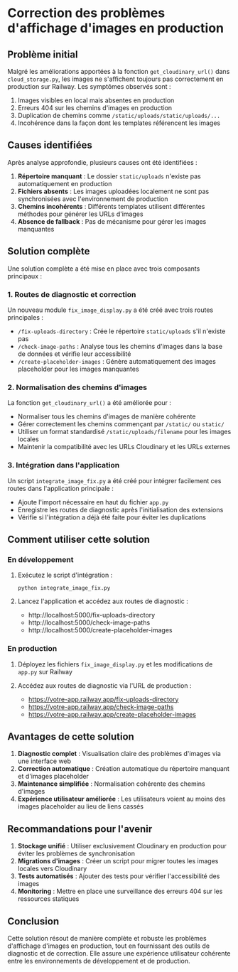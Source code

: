 # Correction des problèmes d'affichage d'images en production

## Problème initial

Malgré les améliorations apportées à la fonction `get_cloudinary_url()` dans `cloud_storage.py`, les images ne s'affichent toujours pas correctement en production sur Railway. Les symptômes observés sont :

1. Images visibles en local mais absentes en production
2. Erreurs 404 sur les chemins d'images en production
3. Duplication de chemins comme `/static/uploads/static/uploads/...`
4. Incohérence dans la façon dont les templates référencent les images

## Causes identifiées

Après analyse approfondie, plusieurs causes ont été identifiées :

1. **Répertoire manquant** : Le dossier `static/uploads` n'existe pas automatiquement en production
2. **Fichiers absents** : Les images uploadées localement ne sont pas synchronisées avec l'environnement de production
3. **Chemins incohérents** : Différents templates utilisent différentes méthodes pour générer les URLs d'images
4. **Absence de fallback** : Pas de mécanisme pour gérer les images manquantes

## Solution complète

Une solution complète a été mise en place avec trois composants principaux :

### 1. Routes de diagnostic et correction

Un nouveau module `fix_image_display.py` a été créé avec trois routes principales :

- `/fix-uploads-directory` : Crée le répertoire `static/uploads` s'il n'existe pas
- `/check-image-paths` : Analyse tous les chemins d'images dans la base de données et vérifie leur accessibilité
- `/create-placeholder-images` : Génère automatiquement des images placeholder pour les images manquantes

### 2. Normalisation des chemins d'images

La fonction `get_cloudinary_url()` a été améliorée pour :

- Normaliser tous les chemins d'images de manière cohérente
- Gérer correctement les chemins commençant par `/static/` ou `static/`
- Utiliser un format standardisé `/static/uploads/filename` pour les images locales
- Maintenir la compatibilité avec les URLs Cloudinary et les URLs externes

### 3. Intégration dans l'application

Un script `integrate_image_fix.py` a été créé pour intégrer facilement ces routes dans l'application principale :

- Ajoute l'import nécessaire en haut du fichier `app.py`
- Enregistre les routes de diagnostic après l'initialisation des extensions
- Vérifie si l'intégration a déjà été faite pour éviter les duplications

## Comment utiliser cette solution

### En développement

1. Exécutez le script d'intégration :
   ```
   python integrate_image_fix.py
   ```

2. Lancez l'application et accédez aux routes de diagnostic :
   - http://localhost:5000/fix-uploads-directory
   - http://localhost:5000/check-image-paths
   - http://localhost:5000/create-placeholder-images

### En production

1. Déployez les fichiers `fix_image_display.py` et les modifications de `app.py` sur Railway

2. Accédez aux routes de diagnostic via l'URL de production :
   - https://votre-app.railway.app/fix-uploads-directory
   - https://votre-app.railway.app/check-image-paths
   - https://votre-app.railway.app/create-placeholder-images

## Avantages de cette solution

1. **Diagnostic complet** : Visualisation claire des problèmes d'images via une interface web
2. **Correction automatique** : Création automatique du répertoire manquant et d'images placeholder
3. **Maintenance simplifiée** : Normalisation cohérente des chemins d'images
4. **Expérience utilisateur améliorée** : Les utilisateurs voient au moins des images placeholder au lieu de liens cassés

## Recommandations pour l'avenir

1. **Stockage unifié** : Utiliser exclusivement Cloudinary en production pour éviter les problèmes de synchronisation
2. **Migrations d'images** : Créer un script pour migrer toutes les images locales vers Cloudinary
3. **Tests automatisés** : Ajouter des tests pour vérifier l'accessibilité des images
4. **Monitoring** : Mettre en place une surveillance des erreurs 404 sur les ressources statiques

## Conclusion

Cette solution résout de manière complète et robuste les problèmes d'affichage d'images en production, tout en fournissant des outils de diagnostic et de correction. Elle assure une expérience utilisateur cohérente entre les environnements de développement et de production.
